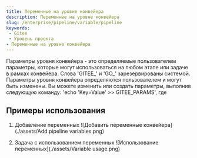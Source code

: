 ```yaml
---
title: Переменные на уровне конвейера
description: Переменные на уровне конвейера
slug: /enterprise/pipeline/variable/pipeline
keywords:
 - Gitee
 - Уровень проекта
- Переменные на уровне конвейера
---
```


Параметры уровня конвейера - это определяемые пользователем параметры, которые могут использоваться на любом этапе или задаче в рамках конвейера. Слова 'GITEE_' и 'GO_' зарезервированы системой. Параметры уровня конвейера определяются пользователем и могут быть изменены. Вы можете изменить или создать параметры, выполнив следующую команду: 'echo 'Key=Value' >> GITEE_PARAMS', где

## Примеры использования

1. Добавление переменных
![Добавить переменные конвейера](./assets/Add pipeline variables.png)

2. Задача с использованием переменных
![Использование переменных](./assets/Variable usage.png)